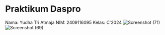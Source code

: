 # Praktikum Daspro
Nama: Yudha Tri Atmaja 
NIM: 2409116095
Kelas: C'2024
![Screenshot (71)](https://github.com/user-attachments/assets/7e08cfe3-172f-4dfa-93a0-c535d31c4c32)
![Screenshot (69)](https://github.com/user-attachments/assets/57439080-d942-4418-ad4c-eaf93932d66d)
